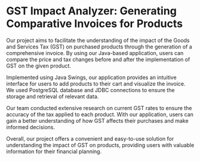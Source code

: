 # GST Impact Analyzer: Generating Comparative Invoices for Products

Our project aims to facilitate the understanding of the impact of the Goods and Services Tax (GST) on purchased products through the generation of a comprehensive invoice. By using our Java-based application, users can compare the price and tax changes before and after the implementation of GST on the given product.

Implemented using Java Swings, our application provides an intuitive interface for users to add products to their cart and visualize the invoice. We used PostgreSQL database and JDBC connections to ensure the storage and retrieval of relevant data.

Our team conducted extensive research on current GST rates to ensure the accuracy of the tax applied to each product. With our application, users can gain a better understanding of how GST affects their purchases and make informed decisions.

Overall, our project offers a convenient and easy-to-use solution for understanding the impact of GST on products, providing users with valuable information for their financial planning.
